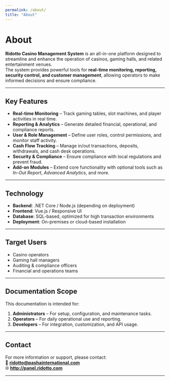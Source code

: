 ```yaml
---
permalink: /about/
title: "About"
---
```


# About

**Ridotto Casino Management System** is an all-in-one platform designed to streamline and enhance the operation of casinos, gaming halls, and related entertainment venues.  
The system provides powerful tools for **real-time monitoring, reporting, security control, and customer management**, allowing operators to make informed decisions and ensure compliance.

---

## Key Features

- **Real-time Monitoring** – Track gaming tables, slot machines, and player activities in real time.
- **Reporting & Analytics** – Generate detailed financial, operational, and compliance reports.
- **User & Role Management** – Define user roles, control permissions, and monitor staff activity.
- **Cash Flow Tracking** – Manage in/out transactions, deposits, withdrawals, and cash desk operations.
- **Security & Compliance** – Ensure compliance with local regulations and prevent fraud.
- **Add-on Modules** – Extend core functionality with optional tools such as *In-Out Report*, *Advanced Analytics*, and more.

---

## Technology

- **Backend**: .NET Core / Node.js (depending on deployment)
- **Frontend**: Vue.js / Responsive UI
- **Database**: SQL-based, optimized for high transaction environments
- **Deployment**: On-premises or cloud-based installation

---

## Target Users

- Casino operators  
- Gaming hall managers  
- Auditing & compliance officers  
- Financial and operations teams  

---

## Documentation Scope

This documentation is intended for:

1. **Administrators** – For setup, configuration, and maintenance tasks.  
2. **Operators** – For daily operational use and reporting.  
3. **Developers** – For integration, customization, and API usage.  

---

## Contact

For more information or support, please contact:  
📧 **ridotto@pashainternational.com**  
🌐 **http://panel.ridotto.com**

---
